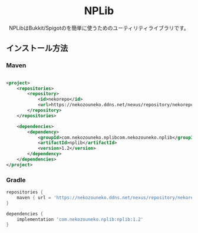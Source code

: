 <h1 align="center">NPLib</h1>
<p align="center">NPLibはBukkit/Spigotのを簡単に使うためのユーティリティライブラリです。</p>

## インストール方法
### Maven

```xml

<project>
    <repositories>
        <repository>
            <id>nekorepo</id>
            <url>https://nekozouneko.ddns.net/nexus/repository/nekorepo/</url>
        </repository>
    </repositories>

    <dependencies>
        <dependency>
            <groupId>com.nekozouneko.nplibcom.nekozouneko.nplib</groupId>
            <artifactId>nplib</artifactId>
            <version>1.2</version>
        </dependency>
    </dependencies>
</project>
```
### Gradle
```groovy
repositories {
    maven { url = 'https://nekozouneko.ddns.net/nexus/repository/nekorepo/' }
}

dependencies {
    implementation 'com.nekozouneko.nplib:nplib:1.2'
}
```